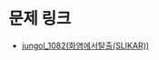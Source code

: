 # 문제 링크

- [jungol_1082(화염에서탈출(SLIKAR))](http://jungol.co.kr/bbs/board.php?bo_table=pbank&wr_id=362&sca=3040)

